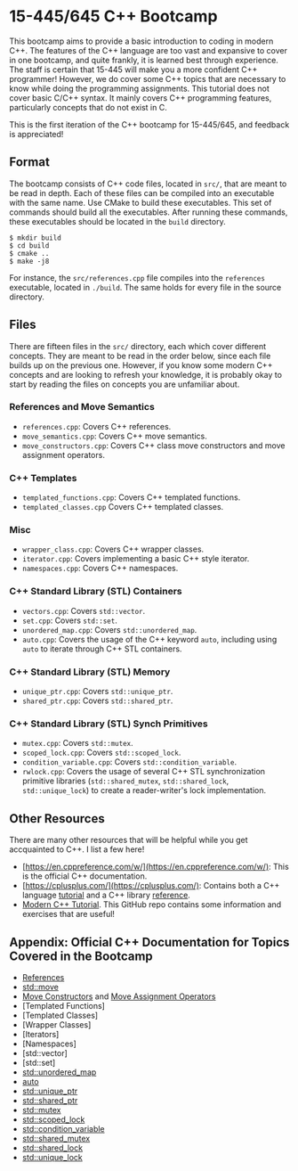 # 15-445/645 C++ Bootcamp
This bootcamp aims to provide a basic introduction to coding in modern C++. 
The features of the C++ language are too vast and expansive to cover in one
bootcamp, and quite frankly, it is learned best through experience. The staff
is certain that 15-445 will make you a more confident C++ programmer! 
However, we do cover some C++ topics that are necessary to know while doing
the programming assignments. This tutorial does not cover basic C/C++ syntax.
It mainly covers C++ programming features, particularly concepts that do not exist in C.

This is the first iteration of the C++ bootcamp for 15-445/645, and feedback
is appreciated!

## Format
The bootcamp consists of C++ code files, located in `src/`, that are meant
to be read in depth. Each of these files can be compiled into an executable
with the same name. Use CMake to build these executables. This set of commands
should build all the executables. After running these commands, these executables
should be located in the `build` directory.
```console
$ mkdir build
$ cd build
$ cmake ..
$ make -j8
```
For instance, the `src/references.cpp` file compiles into the `references`
executable, located in `./build`. The same holds for every file in the source
directory.

## Files
There are fifteen files in the `src/` directory, each which cover different
concepts. They are meant to be read in the order below, since each file 
builds up on the previous one. However, if you know some modern C++ concepts
and are looking to refresh your knowledge, it is probably okay to start by
reading the files on concepts you are unfamiliar about.

### References and Move Semantics
- `references.cpp`: Covers C++ references.
- `move_semantics.cpp`: Covers C++ move semantics.
- `move_constructors.cpp`: Covers C++ class move constructors and move assignment operators.

### C++ Templates
- `templated_functions.cpp`: Covers C++ templated functions.
- `templated_classes.cpp` Covers C++ templated classes.

### Misc
- `wrapper_class.cpp`: Covers C++ wrapper classes.
- `iterator.cpp`: Covers implementing a basic C++ style iterator.
- `namespaces.cpp`: Covers C++ namespaces.

### C++ Standard Library (STL) Containers
- `vectors.cpp`: Covers `std::vector`.
- `set.cpp`: Covers `std::set`.
- `unordered_map.cpp`: Covers `std::unordered_map`.
- `auto.cpp`: Covers the usage of the C++ keyword `auto`, including using `auto` to iterate through C++ STL containers.

### C++ Standard Library (STL) Memory
- `unique_ptr.cpp`: Covers `std::unique_ptr`.
- `shared_ptr.cpp`: Covers `std::shared_ptr`.

### C++ Standard Library (STL) Synch Primitives
- `mutex.cpp`: Covers `std::mutex`.
- `scoped_lock.cpp`: Covers `std::scoped_lock`.
- `condition_variable.cpp`: Covers `std::condition_variable`.
- `rwlock.cpp`: Covers the usage of several C++ STL synchronization primitive libraries (`std::shared_mutex`, `std::shared_lock`, `std::unique_lock`) to create a reader-writer's lock implementation. 

## Other Resources
There are many other resources that will be helpful while you get accquainted to C++.
I list a few here!
- [https://en.cppreference.com/w/](https://en.cppreference.com/w/): This is the official C++ documentation.
- [https://cplusplus.com/](https://cplusplus.com/): Contains both a C++ language [tutorial](https://cplusplus.com/doc/tutorial/) and a C++ library [reference](https://cplusplus.com/reference/).
- [Modern C++ Tutorial](https://github.com/changkun/modern-cpp-tutorial). This GitHub repo contains
some information and exercises that are useful!

## Appendix: Official C++ Documentation for Topics Covered in the Bootcamp
- [References](https://en.cppreference.com/w/cpp/language/reference)
- [std::move](https://en.cppreference.com/w/cpp/utility/move)
- [Move Constructors](https://en.cppreference.com/w/cpp/language/move_constructor) and [Move Assignment Operators](https://en.cppreference.com/w/cpp/language/move_assignment)
- [Templated Functions]
- [Templated Classes]
- [Wrapper Classes]
- [Iterators]
- [Namespaces]
- [std::vector]
- [std::set]
- [std::unordered_map](https://en.cppreference.com/w/cpp/container/unordered_map)
- [auto](https://en.cppreference.com/w/cpp/language/auto)
- [std::unique_ptr](https://en.cppreference.com/w/cpp/memory/unique_ptr)
- [std::shared_ptr](https://en.cppreference.com/w/cpp/memory/shared_ptr)
- [std::mutex](https://en.cppreference.com/w/cpp/thread/mutex)
- [std::scoped_lock](https://en.cppreference.com/w/cpp/thread/scoped_lock)
- [std::condition_variable](https://en.cppreference.com/w/cpp/thread/condition_variable)
- [std::shared_mutex](https://en.cppreference.com/w/cpp/thread/shared_mutex)
- [std::shared_lock](https://en.cppreference.com/w/cpp/thread/shared_lock)
- [std::unique_lock](https://en.cppreference.com/w/cpp/thread/unique_lock)